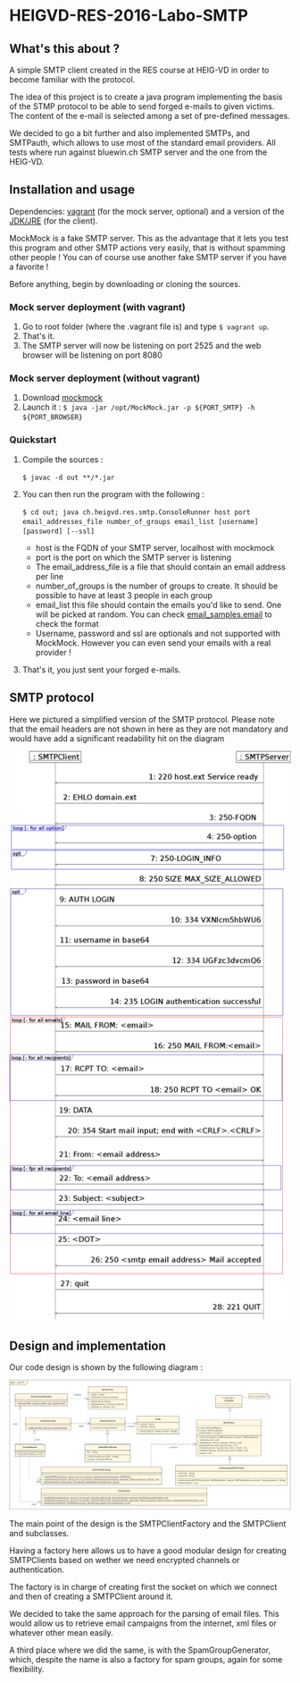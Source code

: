# HEIGVD-RES-2016-Labo-SMTP

## What's this about ?
A simple SMTP client created in the RES course at HEIG-VD in order to become familiar with the protocol.

The idea of this project is to create a java program implementing the basis of the STMP protocol to be able
to send forged e-mails to given victims. The content of the e-mail is selected among a set of pre-defined messages.

We decided to go a bit further and also implemented SMTPs, and SMTPauth, which allows to use most of the
standard email providers. All tests where run against bluewin.ch SMTP server and the one from the HEIG-VD.

## Installation and usage

Dependencies: [vagrant](https://www.vagrantup.com/) (for the mock server, optional) and a version of the [JDK/JRE](https://www.oracle.com/technetwork/java/javase/downloads/index.html) (for the client).

MockMock is a fake SMTP server. This as the advantage that it lets you test this program and other SMTP actions very easily, that is without spamming other people !
You can of course use another fake SMTP server if you have a favorite !

Before anything, begin by downloading or cloning the sources.

### Mock server deployment (with vagrant)
1. Go to root folder (where the .vagrant file is) and type `$ vagrant up`.
2. That's it.
3. The SMTP server will now be listening on port 2525 and the web browser will be listening on port 8080

### Mock server deployment (without vagrant)
1. Download [mockmock](https://raw.githubusercontent.com/tweakers-dev/MockMock/master/release/MockMock.jar)
2. Launch it : `$ java -jar /opt/MockMock.jar -p ${PORT_SMTP} -h ${PORT_BROWSER}`


### Quickstart
1. Compile the sources :

    `$ javac -d out **/*.jar`
    
2. You can then run the program with the following :
    
    `$ cd out; java ch.heigvd.res.smtp.ConsoleRunner host port email_addresses_file number_of_groups email_list [username] [password] [--ssl]`

    * host is the FQDN of your SMTP server, localhost with mockmock
    * port is the port on which the SMTP server is listening
    * The email_address_file is a file that should contain an email address per line
    * number_of_groups is the number of groups to create. It should be possible to have at least 3 people in each group
    * email_list this file should contain the emails you'd like to send. One will be picked at random. You can check [email_samples.email](./email_samples.email) to check the format
    * Username, password and ssl are optionals and not supported with MockMock. However you can even send your emails with a real provider !
    
3. That's it, you just sent your forged e-mails.


## SMTP protocol

Here we pictured a simplified version of the SMTP protocol. Please note that the email headers are not shown in here as they are not mandatory and would have add a significant readability hit on the diagram

![smtp_protocol](./figures/SMTPSequenceDiagram.png)

## Design and implementation

Our code design is shown by the following diagram :

![uml](./figures/class_diagram.png)

The main point of the design is the SMTPClientFactory and the SMTPClient and subclasses.

Having a factory here allows us to have a good modular design for creating SMTPClients based on wether we need encrypted channels or authentication.

The factory is in charge of creating first the socket on which we connect and then of creating a SMTPClient around it.

We decided to take the same approach for the parsing of email files. This would allow us to retrieve email campaigns from the internet, xml files or whatever other mean easily.

A third place where we did the same, is with the SpamGroupGenerator, which, despite the name is also a factory for spam groups, again for some flexibility.
